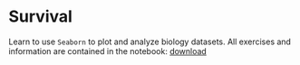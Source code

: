# Survival

Learn to use `Seaborn` to plot and analyze biology datasets. All exercises and information are contained in the notebook: [download](../downloads/survival.zip)
